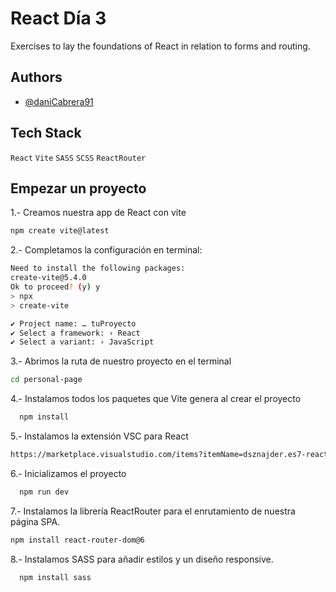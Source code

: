 
# React Día 3

Exercises to lay the foundations of React in relation to forms and routing.

## Authors

- [@daniCabrera91](https://github.com/DaniCabrera91)




## Tech Stack

`React`
`Vite`
`SASS`
`SCSS`
`ReactRouter`


## Empezar un proyecto


1.- Creamos nuestra app de React con vite

```bash
npm create vite@latest 
```
2.- Completamos la configuración en terminal:
```bash
Need to install the following packages:
create-vite@5.4.0
Ok to proceed? (y) y
> npx
> create-vite

✔ Project name: … tuProyecto
✔ Select a framework: › React
✔ Select a variant: › JavaScript
```

3.- Abrimos la ruta de nuestro proyecto en el terminal

```bash
cd personal-page
```
4.- Instalamos todos los paquetes que Vite genera al crear el proyecto

```bash
  npm install
```

5.- Instalamos la extensión VSC para React 

```bash
https://marketplace.visualstudio.com/items?itemName=dsznajder.es7-react-js-snippets
```

6.- Inicializamos el proyecto

```bash
  npm run dev
```

7.- Instalamos la librería ReactRouter para el enrutamiento de nuestra página SPA.

```bash
npm install react-router-dom@6
```

8.- Instalamos SASS para añadir estilos y un diseño responsive.

```bash
  npm install sass
```
